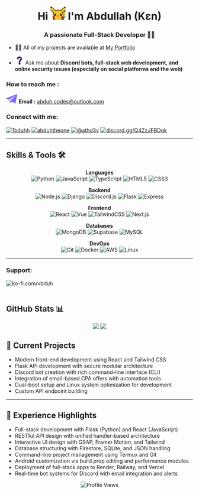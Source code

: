 <h1 align="center">Hi <img src="assets/hi.gif" width="40" /> I'm Abdullah (Kɛn)</h1>
<h3 align="center">A passionate Full-Stack Developer 🧑‍💻</h3>


- 👨‍💻 All of my projects are available at [My Portfolio](https://1bduh.vercel.app/)

- <img src="assets/ask.png" height="24" /> Ask me about **Discord bots, full-stack web development, and online security issues (especially on social platforms and the web)**

<h3 align="left">How to reach me :</h3>

<img src="assets/dm.png" height="25" /> **Email :**  [abduh.codes@outlook.com](mailto:abduh.codes@outlook.com)

<h3 align="left">Connect with me:</h3>
<p align="left">
<a href="https://twitter.com/1bduhh" target="blank"><img align="center" src="https://raw.githubusercontent.com/rahuldkjain/github-profile-readme-generator/master/src/images/icons/Social/twitter.svg" alt="1bduhh" height="30" width="40" /></a>
<a href="https://instagram.com/abduhtheone" target="blank"><img align="center" src="https://raw.githubusercontent.com/rahuldkjain/github-profile-readme-generator/master/src/images/icons/Social/instagram.svg" alt="abduhtheone" height="30" width="40" /></a>
<a href="https://youtube.com/@athd3v?si=0bj3N96veIlxASFz" target="blank"><img align="center" src="https://raw.githubusercontent.com/rahuldkjain/github-profile-readme-generator/master/src/images/icons/Social/youtube.svg" alt="@athd3v" height="30" width="40" /></a>
<a href="https://discord.gg/Q4ZzJFBDqk" target="blank"><img align="center" src="https://raw.githubusercontent.com/rahuldkjain/github-profile-readme-generator/master/src/images/icons/Social/discord.svg" alt="discord.gg/Q4ZzJFBDqk" height="30" width="40" /></a>
</p>

---

## Skills & Tools 🛠️

<div align="center">

  **Languages**  
  ![Python](https://img.shields.io/badge/Python-3776AB?style=flat-square&logo=python&logoColor=white)
  ![JavaScript](https://img.shields.io/badge/JavaScript-F7DF1E?style=flat-square&logo=javascript&logoColor=black)
  ![TypeScript](https://img.shields.io/badge/TypeScript-3178C6?style=flat-square&logo=typescript&logoColor=white)
  ![HTML5](https://img.shields.io/badge/HTML5-E34F26?style=flat-square&logo=html5&logoColor=white)
  ![CSS3](https://img.shields.io/badge/CSS3-1572B6?style=flat-square&logo=css3&logoColor=white)

  **Backend**  
  ![Node.js](https://img.shields.io/badge/Node.js-339933?style=flat-square&logo=nodedotjs&logoColor=white)
  ![Django](https://img.shields.io/badge/Django-092E20?style=flat-square&logo=django&logoColor=white)
  ![Discord.js](https://img.shields.io/badge/discord.js-7289DA.svg?style=flat-square&logo=discord&logoColor=white)
  ![Flask](https://img.shields.io/badge/Flask-000000?style=flat-square&logo=flask&logoColor=white)
  ![Express](https://img.shields.io/badge/Express-000000?style=flat-square&logo=express&logoColor=white)

  **Frontend**  
  ![React](https://img.shields.io/badge/React-61DAFB?style=flat-square&logo=react&logoColor=black)
  ![Vue](https://img.shields.io/badge/Vue.js-4FC08D?style=flat-square&logo=vuedotjs&logoColor=white)
  ![TailwindCSS](https://img.shields.io/badge/tailwindcss-%2338B2AC.svg?style=flat-square&logo=tailwind-css&logoColor=white)
  ![Next.js](https://img.shields.io/badge/Next.js-000000?style=flat-square&logo=nextdotjs&logoColor=white)

  **Databases**  
  ![MongoDB](https://img.shields.io/badge/MongoDB-47A248?style=flat-square&logo=mongodb&logoColor=white)
  ![Supabase](https://img.shields.io/badge/Supabase-3ECF8E?style=flat-square&logo=supabase&logoColor=white)
  ![MySQL](https://img.shields.io/badge/MySQL-4479A1?style=flat-square&logo=mysql&logoColor=white)

  **DevOps**  
  ![Git](https://img.shields.io/badge/Git-F05032?style=flat-square&logo=git&logoColor=white)
  ![Docker](https://img.shields.io/badge/Docker-2496ED?style=flat-square&logo=docker&logoColor=white)
  ![AWS](https://img.shields.io/badge/AWS-232F3E?style=flat-square&logo=amazon-aws&logoColor=white)
  ![Linux](https://img.shields.io/badge/Linux-FCC624?style=flat-square&logo=linux&logoColor=black)

</div>


---



<h3 align="left">Support:</h3>
<p><a href="https://ko-fi.com/vbduh"> <img align="left" src="https://cdn.ko-fi.com/cdn/kofi3.png?v=3" height="30" width="150" alt="ko-fi.com/vbduh" /></a></p><br><br>

## GitHub Stats 📊

<div align="center">
  <img src="https://github-readme-stats.vercel.app/api?username=uke4&show_icons=true&theme=tokyonight&hide_border=true&count_private=true" height="170"/>
  <img src="https://github-readme-stats.vercel.app/api/top-langs/?username=uke4&layout=compact&theme=tokyonight&hide_border=true" height="170"/>
</div>

## **🚀 Current Projects**

* Modern front-end development using React and Tailwind CSS
* Flask API development with secure modular architecture
* Discord bot creation with rich command-line interface (CLI)
* Integration of email-based CPA offers with automation tools
* Dual-boot setup and Linux system optimization for development
* Custom API endpoint building 

---

## **💼 Experience Highlights**

* Full-stack development with Flask (Python) and React (JavaScript)
* RESTful API design with unified handler-based architecture
* Interactive UI design with GSAP, Framer Motion, and Tailwind
* Database structuring with Firestore, SQLite, and JSON handling
* Command-line project management using Termux and Git
* Android customization via build.prop editing and performance modules
* Deployment of full-stack apps to Render, Railway, and Vercel
* Real-time bot systems for Discord with email integration and alerts

<div align="center">
  <img src="https://komarev.com/ghpvc/?username=uke4&color=blueviolet&style=flat-square" alt="Profile Views"/>